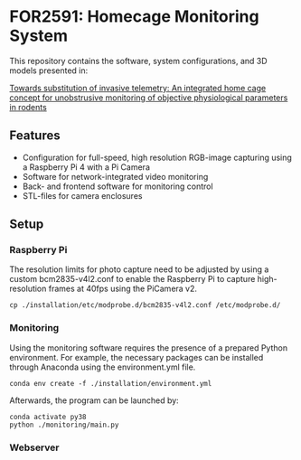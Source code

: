 # FOR2591: Homecage Monitoring System

This repository contains the software, system configurations, and 3D models presented in:

 [Towards substitution of invasive telemetry: An integrated home cage concept for unobstrusive monitoring of objective physiological parameters in rodents](https://www.biorxiv.org/content/10.1101/2023.05.12.540546v1.full)
 
## Features
* Configuration for full-speed, high resolution RGB-image capturing using a Raspberry Pi 4 with a Pi Camera 
* Software for network-integrated video monitoring
* Back- and frontend software for monitoring control
* STL-files for camera enclosures

## Setup

### Raspberry Pi
The resolution limits for photo capture need to be adjusted by using a custom bcm2835-v4l2.conf to enable the Raspberry Pi to capture high-resolution frames at 40fps using the PiCamera v2.
```
cp ./installation/etc/modprobe.d/bcm2835-v4l2.conf /etc/modprobe.d/
```
### Monitoring
Using the monitoring software requires the presence of a prepared Python environment. For example, the necessary packages can be installed through Anaconda using the environment.yml file.
```
conda env create -f ./installation/environment.yml
```
Afterwards, the program can be launched by:
```
conda activate py38
python ./monitoring/main.py
```
### Webserver

